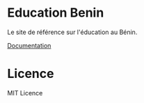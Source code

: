 # Education Benin

Le site de référence sur l'éducation au Bénin.

[Documentation](https://sogloarcadius.github.io/education.benin/)

# Licence

MIT Licence